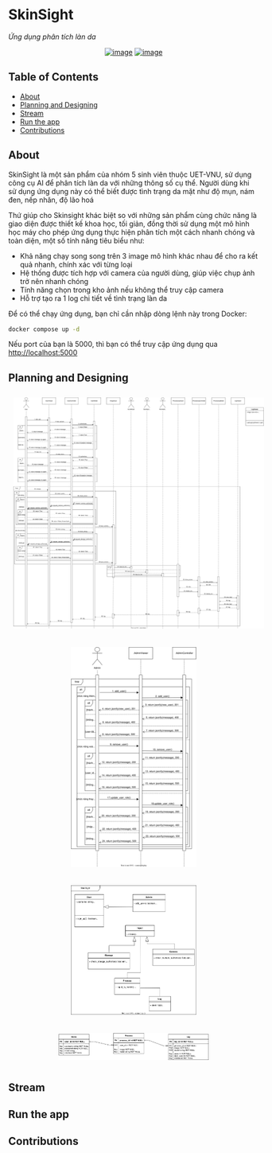 # SkinSight

_Ứng dụng phân tích làn da_

<div align="center">

[![image](https://img.shields.io/badge/user%20story-docs-blue)](https://docs.google.com/document/d/1mo_M7fOjziYH-977mjpAKFkQWEb9PR8xqTluGkaoTtY/edit?usp=sharing)
[![image](https://img.shields.io/badge/use%20case-docs-orange)](https://docs.google.com/document/d/1mo_M7fOjziYH-977mjpAKFkQWEb9PR8xqTluGkaoTtY/edit?usp=sharing)

</div>

## Table of Contents

- [About](#about)
- [Planning and Designing](#planning-and-designing)
- [Stream](#stream)
- [Run the app](#run-the-app)
- [Contributions](#contributions)

## About

SkinSight là một sản phẩm của nhóm 5 sinh viên thuộc UET-VNU, sử dụng công cụ AI để phân tích làn da với những thông số cụ thể. Người dùng khi sử dụng ứng dụng này có thể biết được tình trạng da mặt như độ mụn, nám đen, nếp nhăn, độ lão hoá

Thứ giúp cho Skinsight khác biệt so với những sản phẩm cùng chức năng là giao diện được thiết kế khoa học, tối giản, đồng thời sử dụng một mô hình học máy cho phép ứng dụng thực hiện phân tích một cách nhanh chóng và toàn diện, một số tính năng tiêu biểu như:

-  Khả năng chạy song song trên 3 image mô hình khác nhau để cho ra kết quả nhanh, chính xác với từng loại
-  Hệ thống được tích hợp với camera của người dùng, giúp việc chụp ảnh trở nên nhanh chóng
-  Tính năng chọn trong kho ảnh nếu không thể truy cập camera
-  Hỗ trợ tạo ra 1 log chi tiết về tình trạng làn da

Để có thể chạy ứng dụng, bạn chỉ cần nhập dòng lệnh này trong Docker:

```bash
docker compose up -d
```

Nếu port của bạn là 5000, thì bạn có thể truy cập ứng dụng qua <http://localhost:5000>

## Planning and Designing
<!-- Screenshots -->
<p align="center">
  <img src="svg/sequence_user.svg" style="margin:10px;">
</p>

<!-- Screenshots -->
<p align="center">
  <img src="svg/sequence_admin.svg" width="50%" style="margin:10px;">
</p>

<!-- Screenshots -->
<p align="center">
  <img src="svg/class_diagram.svg" width="50%" style="margin:10px;">
</p>

<!-- Screenshots -->
<p align="center">
  <img src="svg/erd_diagram.svg" width="60%" style="margin:10px;">
</p>

## Stream

## Run the app

## Contributions
